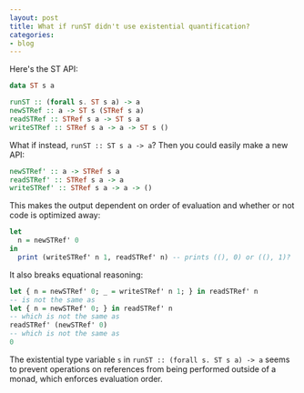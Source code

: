 ```yaml
---
layout: post
title: What if runST didn't use existential quantification?
categories:
- blog
---
```


Here's the ST API:

```haskell
data ST s a

runST :: (forall s. ST s a) -> a
newSTRef :: a -> ST s (STRef s a)
readSTRef :: STRef s a -> ST s a
writeSTRef :: STRef s a -> a -> ST s ()
```

What if instead, `runST :: ST s a -> a`? Then you could easily make a new API:

```haskell
newSTRef' :: a -> STRef s a
readSTRef' :: STRef s a -> a
writeSTRef' :: STRef s a -> a -> ()
```

This makes the output dependent on order of evaluation and whether or not code is optimized away:

```haskell
let
  n = newSTRef' 0
in
  print (writeSTRef' n 1, readSTRef' n) -- prints ((), 0) or ((), 1)?
```

It also breaks equational reasoning:

```haskell
let { n = newSTRef' 0; _ = writeSTRef' n 1; } in readSTRef' n
-- is not the same as
let { n = newSTRef' 0; } in readSTRef' n
-- which is not the same as
readSTRef' (newSTRef' 0)
-- which is not the same as
0
```

The existential type variable `s` in `runST :: (forall s. ST s a) -> a` seems to prevent operations on references from being performed outside of a monad, which enforces evaluation order.